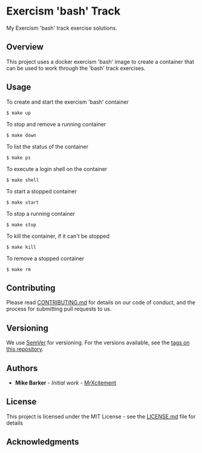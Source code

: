 # Exercism 'bash' Track
My Exercism 'bash' track exercise solutions.

## Overview
This project uses a docker exercism 'bash' image to create a container that can be
used to work through the 'bash' track exercises.

## Usage
To create and start the exercism 'bash' container

```
$ make up
```

To stop and remove a running container

```
$ make down
```

To list the status of the container

```
$ make ps
```

To execute a login shell on the container

```
$ make shell
```

To start a stopped container

```
$ make start
```

To stop a running container

```
$ make stop
```

To kill the container, if it can't be stopped

```
$ make kill
```

To remove a stopped container

```
$ make rm
```

## Contributing

Please read [CONTRIBUTING.md](CONTRIBUTING.md) for details on our code of
conduct, and the process for submitting pull requests to us.

## Versioning

We use [SemVer](http://semver.org/) for versioning. For the versions available,
see the [tags on this repository](https://github.com/mrxcitement/exercism-base/tags).

## Authors

* **Mike Barker** - *Initial work* - [MrXcitement](https://github.com/mrxcitement)

## License

This project is licensed under the MIT License - see the [LICENSE.md](LICENSE.md) file for details

## Acknowledgments


